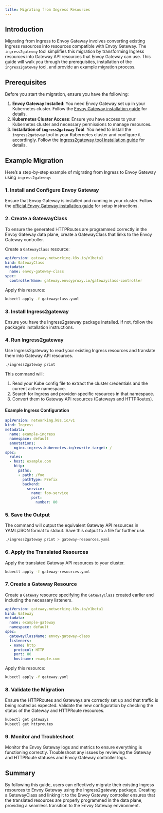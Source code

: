 ```yaml
---
title: Migrating from Ingress Resources
---
```


## Introduction

Migrating from Ingress to Envoy Gateway involves converting existing Ingress resources into resources compatible with Envoy Gateway. The `ingress2gateway` tool simplifies this migration by transforming Ingress resources into Gateway API resources that Envoy Gateway can use. This guide will walk you through the prerequisites, installation of the `ingress2gateway` tool, and provide an example migration process.

## Prerequisites

Before you start the migration, ensure you have the following:

1. **Envoy Gateway Installed**: You need Envoy Gateway set up in your Kubernetes cluster. Follow the [Envoy Gateway installation guide](../install) for details.
2. **Kubernetes Cluster Access**: Ensure you have access to your Kubernetes cluster and necessary permissions to manage resources.
3. **Installation of `ingress2gateway` Tool**: You need to install the `ingress2gateway` tool in your Kubernetes cluster and configure it accordingly. Follow the [ingress2gateway tool installation guide](https://github.com/kubernetes-sigs/ingress2gateway/blob/main/README.md#installation) for details.

## Example Migration

Here’s a step-by-step example of migrating from Ingress to Envoy Gateway using `ingress2gateway`:

### 1. Install and Configure Envoy Gateway

Ensure that Envoy Gateway is installed and running in your cluster. Follow the [official Envoy Gateway installation guide](../install) for setup instructions.

### 2. Create a GatewayClass

To ensure the generated HTTPRoutes are programmed correctly in the Envoy Gateway data plane, create a GatewayClass that links to the Envoy Gateway controller.

Create a `GatewayClass` resource:

```yaml
apiVersion: gateway.networking.k8s.io/v1beta1
kind: GatewayClass
metadata:
  name: envoy-gateway-class
spec:
  controllerName: gateway.envoyproxy.io/gatewayclass-controller
```

Apply this resource:

```sh
kubectl apply -f gatewayclass.yaml
```

### 3. Install Ingress2gateway

Ensure you have the Ingress2gateway package installed. If not, follow the package’s installation instructions.

### 4. Run Ingress2gateway

Use Ingress2gateway to read your existing Ingress resources and translate them into Gateway API resources.

```sh
./ingress2gateway print
```

This command will:
1. Read your Kube config file to extract the cluster credentials and the current active namespace.
2. Search for Ingress and provider-specific resources in that namespace.
3. Convert them to Gateway API resources (Gateways and HTTPRoutes).

#### Example Ingress Configuration

```yaml
apiVersion: networking.k8s.io/v1
kind: Ingress
metadata:
  name: example-ingress
  namespace: default
  annotations:
    nginx.ingress.kubernetes.io/rewrite-target: /
spec:
  rules:
  - host: example.com
    http:
      paths:
      - path: /foo
        pathType: Prefix
        backend:
          service:
            name: foo-service
            port:
              number: 80
```

### 5. Save the Output

The command will output the equivalent Gateway API resources in YAML/JSON format to stdout. Save this output to a file for further use.

```sh
./ingress2gateway print > gateway-resources.yaml
```

### 6. Apply the Translated Resources

Apply the translated Gateway API resources to your cluster.

```sh
kubectl apply -f gateway-resources.yaml
```

### 7. Create a Gateway Resource

Create a `Gateway` resource specifying the `GatewayClass` created earlier and including the necessary listeners.

```yaml
apiVersion: gateway.networking.k8s.io/v1beta1
kind: Gateway
metadata:
  name: example-gateway
  namespace: default
spec:
  gatewayClassName: envoy-gateway-class
  listeners:
  - name: http
    protocol: HTTP
    port: 80
    hostname: example.com
```

Apply this resource:

```sh
kubectl apply -f gateway.yaml
```

### 8. Validate the Migration

Ensure the HTTPRoutes and Gateways are correctly set up and that traffic is being routed as expected. Validate the new configuration by checking the status of the Gateway and HTTPRoute resources.

```sh
kubectl get gateways
kubectl get httproutes
```

### 9. Monitor and Troubleshoot

Monitor the Envoy Gateway logs and metrics to ensure everything is functioning correctly. Troubleshoot any issues by reviewing the Gateway and HTTPRoute statuses and Envoy Gateway controller logs.

## Summary

By following this guide, users can effectively migrate their existing Ingress resources to Envoy Gateway using the Ingress2gateway package. Creating a GatewayClass and linking it to the Envoy Gateway controller ensures that the translated resources are properly programmed in the data plane, providing a seamless transition to the Envoy Gateway environment.
